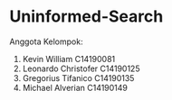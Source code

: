 # Uninformed-Search

Anggota Kelompok:
1. Kevin William          C14190081
2. Leonardo Christofer    C14190125
3. Gregorius Tifanico     C14190135
4. Michael Alverian       C14190149

